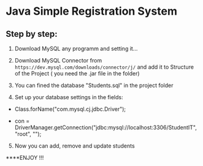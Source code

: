 # Java Simple Registration System

## Step by step:

1. Download MySQL any programm and setting it...

2. Download MySQL Connector from ```https://dev.mysql.com/downloads/connector/j/``` and add it to Structure of the Project ( you need the .jar file in the folder)

3. You can fined the database "Students.sql" in the project folder

4. Set up your database settings in the fields:

+ Class.forName("com.mysql.cj.jdbc.Driver");

+ con = DriverManager.getConnection("jdbc:mysql://localhost:3306/StudentIT", "root", "");

5. Now you can add, remove and update students

****ENJOY !!!


